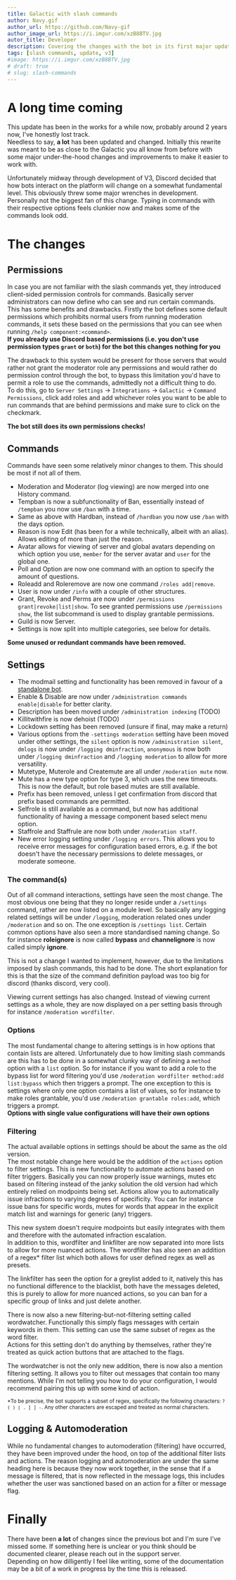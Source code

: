 ```yaml
---
title: Galactic with slash commands
author: Navy.gif
author_url: https://github.com/Navy-gif
author_image_url: https://i.imgur.com/xzB8BTV.jpg
autor_title: Developer
description: Covering the changes with the bot in its first major update in a while.
tags: [slash commands, update, v3]
#image: https://i.imgur.com/xzB8BTV.jpg
# draft: true
# slug: slash-commands
---
```

#

# A long time coming
This update has been in the works for a while now, probably around 2 years now, I've honestly lost track.  
Needless to say, **a lot** has been updated and changed. Initially this rewrite was meant to be as close to the Galactic you all know from before with some major under-the-hood changes and improvements to make it easier to work with.  

Unfortunately midway through development of V3, Discord decided that how bots interact on the platform will change on a somewhat fundamental level. This obviously threw some major wrenches in development. 
Personally not the biggest fan of this change. Typing in commands with their respective options feels clunkier now and makes some of the commands look odd.  

# The changes  

## Permissions  
In case you are not familiar with the slash commands yet, they introduced client-sided permission controls for commands. Basically server administrators can now define who can see and run certain commands.  
This has some benefits and drawbacks. Firstly the bot defines some default permissions which prohibits normal users from running moderation commands, it sets these based on the permissions that you can see when running `/help component:<command>`.  
**If you already use Discord based permissions (i.e. you don't use permission types `grant` or `both`) for the bot this changes nothing for you**  

The drawback to this system would be present for those servers that would rather not grant the moderator role any permissions and would rather do permission control through the bot, to bypass this limitation you'd have to permit a role to use the commands, admittedly not a difficult thing to do.  
To do this, go to `Server Settings` -> `Integrations` -> `Galactic` -> `Command Permissions`, click add roles and add whichever roles you want to be able to run commands that are behind permissions and make sure to click on the checkmark.

**The bot still does its own permissions checks!**

## Commands
Commands have seen some relatively minor changes to them. This should be most if not all of them.

- Moderation and Moderator (log viewing) are now merged into one History command.
- Tempban is now a subfunctionality of Ban, essentially instead of `/tempban` you now use `/ban` with a time.  
- Same as above with Hardban, instead of `/hardban` you now use `/ban` with the days option.
- Reason is now Edit (has been for a while technically, albeit with an alias). Allows editing of more than just the reason.
- Avatar allows for viewing of server and global avatars depending on which option you use, `member` for the server avatar and `user` for the global one.
- Poll and Option are now one command with an option to specify the amount of questions.
- Roleadd and Roleremove are now one command `/roles add|remove`.
- User is now under `/info` with a couple of other structures.
- Grant, Revoke and Perms are now under `/permissions grant|revoke|list|show`. To see granted permissions use `/permissions show`, the list subcommand is used to display grantable permissions.
- Guild is now Server.
- Settings is now split into multiple categories, see below for details.

**Some unused or redundant commands have been removed.**

## Settings  

- The modmail setting and functionality has been removed in favour of a [standalone bot](https://github.com/GalacticBot/modmail).
- Enable & Disable are now under `/administration commands enable|disable` for better clarity.
- Description has been moved under `/administration indexing` (TODO)
- Killitwithfire is now dehoist (TODO)
- Lockdown setting has been removed (unsure if final, may make a return)
- Various options from the `-settings moderation` setting have been moved under other settings, the `silent` option is now `/administration silent`, `dmlogs` is now under `/logging dminfraction`, `anonymous` is now both under `/logging dminfraction` and `/logging moderation` to allow for more versatility.
- Mutetype, Muterole and Createmute are all under `/moderation mute` now.
- Mute has a new type option for type 3, which uses the new timeouts. This is now the default, but role based mutes are still available.
- Prefix has been removed, unless I get confirmation from discord that prefix based commands are permitted.
- Selfrole is still available as a command, but now has additional functionality of having a message component based select menu option.
- Staffrole and Staffrule are now both under `/moderation staff`.
- New error logging setting under `/logging errors`. This allows you to receive error messages for configuration based errors, e.g. if the bot doesn't have the necessary permissions to delete messages, or moderate someone.

### The command(s)
Out of all command interactions, settings have seen the most change. The most obvious one being that they no longer reside under a `/settings` command, rather are now listed on a module level.
So basically any logging related settings will be under `/logging`, moderation related ones under `/moderation` and so on. The one exception is `/settings list`. 
Certain common options have also seen a more standardised naming change. So for instance **roleignore** is now called **bypass** and **channelignore** is now called simply **ignore**.

This is not a change I wanted to implement, however, due to the limitations imposed by slash commands, this had to be done. The short explanation for this is that the size of the command definition payload was too big for discord (thanks discord, very cool).

Viewing current settings has also changed. Instead of viewing current settings as a whole, they are now displayed on a per setting basis through for instance `/moderation wordfilter`.

### Options
The most fundamental change to altering settings is in how options that contain lists are altered. Unfortunately due to how limiting slash commands are this has to be done in a somewhat clunky way of defining a `method` option with a `list` option. 
So for instance if you want to add a role to the bypass list for word filtering you'd use `/moderation wordfilter method:add list:bypass` which then triggers a prompt.
The one exception to this is settings where only one option contains a list of values, so for instance to make roles grantable, you'd use `/moderation grantable roles:add`, which triggers a prompt.  
**Options with single value configurations will have their own options**  

### Filtering
The actual available options in settings should be about the same as the old version.  
The most notable change here would be the addition of the `actions` option to filter settings. 
This is new functionality to automate actions based on filter triggers. Basically you can now properly issue warnings, mutes etc based on filtering instead of the janky solution the old version had which entirely relied on modpoints being set. 
Actions allow you to automatically issue infractions to varying degrees of specificity. You can for instance issue bans for specific words, mutes for words that appear in the explicit match list and warnings for generic (any) triggers.

This new system doesn't require modpoints but easily integrates with them and therefore with the automated infraction escalation.  
In addition to this, wordfilter and linkfilter are now separated into more lists to allow for more nuanced actions. The wordfilter has also seen an addition of a regex* filter list which both allows for user defined regex as well as presets.

The linkfilter has seen the option for a greylist added to it, natively this has no functional difference to the blacklist, both have the messages deleted, this is purely to allow for more nuanced actions, so you can ban for a specific group of links and just delete another.  

There is now also a new filtering-but-not-filtering setting called wordwatcher. Functionally this simply flags messages with certain keywords in them. This setting can use the same subset of regex as the word filter.  
Actions for this setting don't do anything by themselves, rather they're treated as quick action buttons that are attached to the flags.  

The wordwatcher is not the only new addition, there is now also a mention filtering setting. It allows you to filter out messages that contain too many mentions. While I'm not telling you how to do your configuration, I would recommend pairing this up with some kind of action.

<sub>*To be precise, the bot supports a subset of regex, specifically the following characters: <code>? ( ) | . [ ] -</code>. Any other characters are escaped and treated as normal characters.</sub>  

## Logging & Automoderation  
While no fundamental changes to automoderation (filtering) have occurred, they have been improved under the hood, on top of the additional filter lists and actions. The reason logging and automoderation are under the same heading here is because they now work together, in the sense that if a message is filtered, that is now reflected in the message logs, this includes whether the user was sanctioned based on an action for a filter or message flag.

# Finally
There have been **a lot** of changes since the previous bot and I'm sure I've missed some. If something here is unclear or you think should be documented clearer, please reach out in the support server.  
Depending on how dilligently I feel like writing, some of the documentation may be a bit of a work in progress by the time this is released.